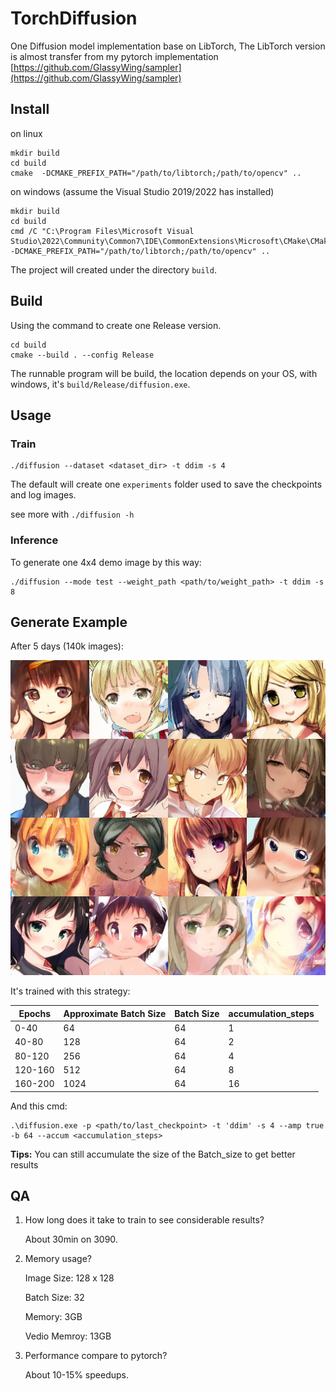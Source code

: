 # TorchDiffusion

One Diffusion model implementation base on LibTorch, The LibTorch version is almost transfer from my pytorch
implementation
[https://github.com/GlassyWing/sampler](https://github.com/GlassyWing/sampler)

## Install

on linux

```
mkdir build
cd build
cmake  -DCMAKE_PREFIX_PATH="/path/to/libtorch;/path/to/opencv" ..
```

on windows (assume the Visual Studio 2019/2022 has installed)

```
mkdir build
cd build
cmd /C "C:\Program Files\Microsoft Visual Studio\2022\Community\Common7\IDE\CommonExtensions\Microsoft\CMake\CMake\bin\cmake"  -DCMAKE_PREFIX_PATH="/path/to/libtorch;/path/to/opencv" ..
```

The project will created under the directory `build`.

## Build

Using the command to create one Release version.

```
cd build
cmake --build . --config Release
```

The runnable program will be build, the location depends on your OS, with windows, it's `build/Release/diffusion.exe`.

## Usage

### Train

```
./diffusion --dataset <dataset_dir> -t ddim -s 4
```

The default will create one `experiments` folder used to save the checkpoints and log images.

see more with `./diffusion -h`

### Inference

To generate one 4x4 demo image by this way:

```
./diffusion --mode test --weight_path <path/to/weight_path> -t ddim -s 8
```

## Generate Example


After 5 days (140k images):

<img src="./assets/bs_1024_epoch_91.png">

It's trained with this strategy:



| Epochs  | Approximate Batch Size | Batch Size | accumulation_steps |
|---------|------------------------|------------|--------------------|
| 0-40    | 64                     | 64         | 1                  |
| 40-80   | 128                    | 64         | 2                  |
| 80-120  | 256                    | 64         | 4                  |
| 120-160 | 512                    | 64         | 8                  |
| 160-200 | 1024                   | 64         | 16                 |

And this cmd:

```shell
.\diffusion.exe -p <path/to/last_checkpoint> -t 'ddim' -s 4 --amp true -b 64 --accum <accumulation_steps>
```

**Tips:** You can still accumulate the size of the Batch_size to get better results
## QA

1. How long does it take to train to see considerable results?

   About 30min on 3090.

2. Memory usage?

   Image Size: 128 x 128

   Batch Size: 32

   Memory: 3GB

   Vedio Memroy: 13GB

3. Performance compare to pytorch?

   About 10-15% speedups.